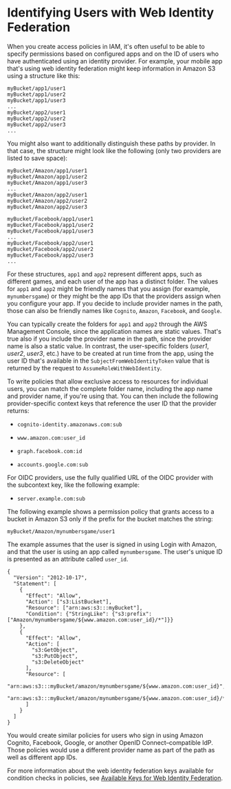 # Identifying Users with Web Identity Federation<a name="id_roles_providers_oidc_user-id"></a>

When you create access policies in IAM, it's often useful to be able to specify permissions based on configured apps and on the ID of users who have authenticated using an identity provider\. For example, your mobile app that's using web identity federation might keep information in Amazon S3 using a structure like this:

```
myBucket/app1/user1
myBucket/app1/user2
myBucket/app1/user3
...
myBucket/app2/user1
myBucket/app2/user2
myBucket/app2/user3
...
```

You might also want to additionally distinguish these paths by provider\. In that case, the structure might look like the following \(only two providers are listed to save space\):

```
myBucket/Amazon/app1/user1
myBucket/Amazon/app1/user2
myBucket/Amazon/app1/user3
...
myBucket/Amazon/app2/user1
myBucket/Amazon/app2/user2
myBucket/Amazon/app2/user3

myBucket/Facebook/app1/user1
myBucket/Facebook/app1/user2
myBucket/Facebook/app1/user3
...
myBucket/Facebook/app2/user1
myBucket/Facebook/app2/user2
myBucket/Facebook/app2/user3
...
```

For these structures, `app1` and `app2` represent different apps, such as different games, and each user of the app has a distinct folder\. The values for `app1` and `app2` might be friendly names that you assign \(for example, `mynumbersgame`\) or they might be the app IDs that the providers assign when you configure your app\. If you decide to include provider names in the path, those can also be friendly names like `Cognito`, `Amazon`, `Facebook`, and `Google`\. 

You can typically create the folders for `app1` and `app2` through the AWS Management Console, since the application names are static values\. That's true also if you include the provider name in the path, since the provider name is also a static value\. In contrast, the user\-specific folders \(*user1*, *user2*, *user3*, etc\.\) have to be created at run time from the app, using the user ID that's available in the `SubjectFromWebIdentityToken` value that is returned by the request to `AssumeRoleWithWebIdentity`\.

To write policies that allow exclusive access to resources for individual users, you can match the complete folder name, including the app name and provider name, if you're using that\. You can then include the following provider\-specific context keys that reference the user ID that the provider returns:

+ `cognito-identity.amazonaws.com:sub`

+ `www.amazon.com:user_id`

+ `graph.facebook.com:id`

+ `accounts.google.com:sub`

For OIDC providers, use the fully qualified URL of the OIDC provider with the subcontext key, like the following example:

+ `server.example.com:sub`

The following example shows a permission policy that grants access to a bucket in Amazon S3 only if the prefix for the bucket matches the string:

`myBucket/Amazon/mynumbersgame/user1`

The example assumes that the user is signed in using Login with Amazon, and that the user is using an app called `mynumbersgame`\. The user's unique ID is presented as an attribute called `user_id`\. 

```
{
  "Version": "2012-10-17",
  "Statement": [
    {
      "Effect": "Allow",
      "Action": ["s3:ListBucket"],
      "Resource": ["arn:aws:s3:::myBucket"],
      "Condition": {"StringLike": {"s3:prefix": ["Amazon/mynumbersgame/${www.amazon.com:user_id}/*"]}}
    },
    {
      "Effect": "Allow",
      "Action": [
        "s3:GetObject",
        "s3:PutObject",
        "s3:DeleteObject"
      ],
      "Resource": [
        "arn:aws:s3:::myBucket/amazon/mynumbersgame/${www.amazon.com:user_id}",
        "arn:aws:s3:::myBucket/amazon/mynumbersgame/${www.amazon.com:user_id}/*"
      ]
    }
  ]
}
```

You would create similar policies for users who sign in using Amazon Cognito, Facebook, Google, or another OpenID Connect–compatible IdP\. Those policies would use a different provider name as part of the path as well as different app IDs\.

For more information about the web identity federation keys available for condition checks in policies, see [Available Keys for Web Identity Federation](reference_policies_condition-keys.md#condition-keys-wif)\.